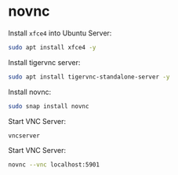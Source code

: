 # novnc

Install `xfce4` into Ubuntu Server:
```bash
sudo apt install xfce4 -y
```

Install tigervnc server:
```bash
sudo apt install tigervnc-standalone-server -y
```

Install novnc:
```bash
sudo snap install novnc
```

Start VNC Server:
```bash
vncserver
```

Start VNC Server:
```bash
novnc --vnc localhost:5901
```

